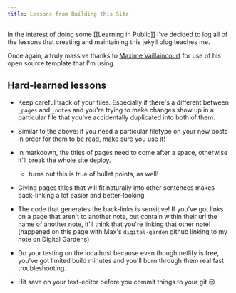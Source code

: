 ```yaml
---
title: Lessons from Building this Site
---
```

In the interest of doing some [[Learning in Public]] I've decided to log all of the lessons that creating and maintaining this jekyll blog teaches me.

Once again, a truly massive thanks to [Maxime Vaillaincourt](https://maximevaillancourt.com/) for use of his open source template that I'm using.

## Hard-learned lessons

- Keep careful track of your files. Especially if there's a different between `_pages` and `_notes` and you're trying to make changes show up in a particular file that you've accidentally duplicated into both of them.

- Similar to the above: if you need a particular filetype on your new posts in order for them to be read, make sure you use it!

- In markdown, the titles of pages need to come after a space, otherwise it'll break the whole site deploy.
	- turns out this is true of bullet points, as well!

- Giving pages titles that will fit naturally into other sentences makes back-linking a lot easier and better-looking

- The code that generates the back-links is sensitive! If you've got links on a page that aren't to another note, but contain within their url the name of another note, it'll think that you're linking that other note! (happened on this page with Max's `digital-garden` github linking to my note on Digital Gardens)

- Do your testing on the localhost because even though netlify is free, you've got limited build minutes and you'll burn through them real fast troubleshooting.

- Hit save on your text-editor before you commit things to your git 😑